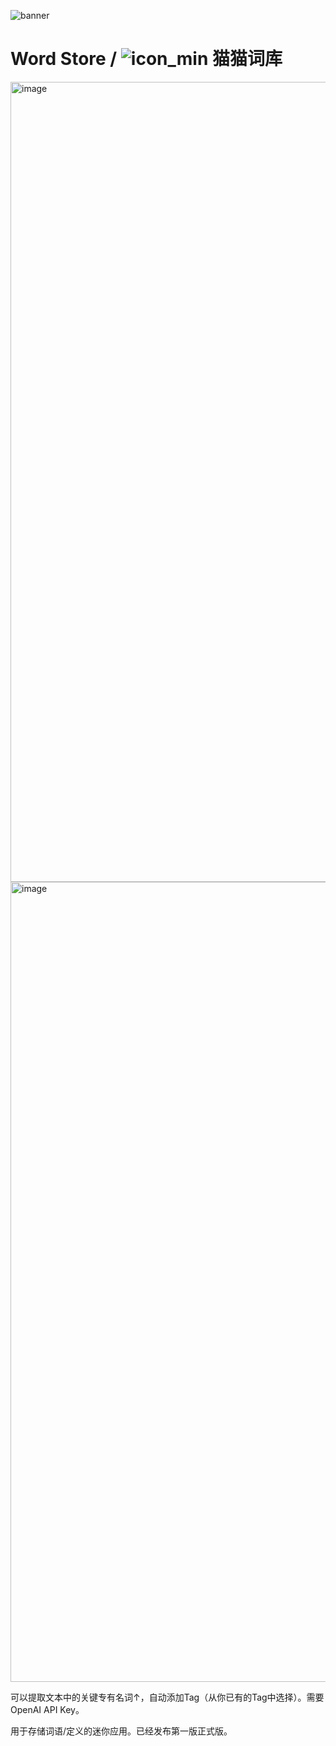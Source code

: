 ![banner](https://user-images.githubusercontent.com/20946309/232640731-a1e244ba-7ac3-439e-8b32-3b16d0a836e4.png)

# Word Store / ![icon_min](https://user-images.githubusercontent.com/20946309/232350328-e2e4c18d-e8b3-4a93-99b2-d915165fbb83.png) 猫猫词库

<img width="1280" alt="image" src="https://user-images.githubusercontent.com/20946309/232582298-8a30ae26-131d-48e1-a4d1-6a5dd2f9bcee.png">

<img width="1280" alt="image" src="https://user-images.githubusercontent.com/20946309/232582373-e973f2f9-54d2-4c98-84f3-473eca446541.png">

可以提取文本中的关键专有名词↑，自动添加Tag（从你已有的Tag中选择）。需要OpenAI API Key。

用于存储词语/定义的迷你应用。已经发布第一版正式版。

